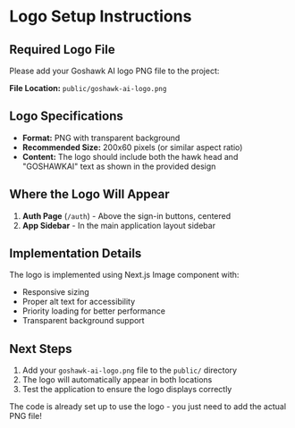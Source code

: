 # Logo Setup Instructions

## Required Logo File
Please add your Goshawk AI logo PNG file to the project:

**File Location:** `public/goshawk-ai-logo.png`

## Logo Specifications
- **Format:** PNG with transparent background
- **Recommended Size:** 200x60 pixels (or similar aspect ratio)
- **Content:** The logo should include both the hawk head and "GOSHAWKAI" text as shown in the provided design

## Where the Logo Will Appear
1. **Auth Page** (`/auth`) - Above the sign-in buttons, centered
2. **App Sidebar** - In the main application layout sidebar

## Implementation Details
The logo is implemented using Next.js Image component with:
- Responsive sizing
- Proper alt text for accessibility
- Priority loading for better performance
- Transparent background support

## Next Steps
1. Add your `goshawk-ai-logo.png` file to the `public/` directory
2. The logo will automatically appear in both locations
3. Test the application to ensure the logo displays correctly

The code is already set up to use the logo - you just need to add the actual PNG file!
